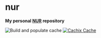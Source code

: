 # nur

**My personal [NUR](https://github.com/nix-community/NUR) repository**

![Build and populate cache](https://github.com/AstroOrbis/nur/workflows/Build%20and%20populate%20cache/badge.svg)
[![Cachix Cache](https://img.shields.io/badge/cachix-totallyccache-blue.svg)](https://totallyccache.cachix.org)
